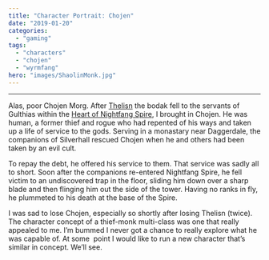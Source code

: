 ```yaml
---
title: "Character Portrait: Chojen"
date: "2019-01-20"
categories: 
  - "gaming"
tags: 
  - "characters"
  - "chojen"
  - "wyrmfang"
hero: "images/ShaolinMonk.jpg"
---
```


* * *

Alas, poor Chojen Morg. After [Thelisn](https://gaming.barretblake.com/2017/11/30/character-portrait-thelisn/) the bodak fell to the servants of Gulthias within the [Heart of Nightfang Spire](https://amzn.to/2EWuSu4), I brought in Chojen. He was human, a former thief and rogue who had repented of his ways and taken up a life of service to the gods. Serving in a monastary near Daggerdale, the companions of Silverhall rescued Chojen when he and others had been taken by an evil cult.

To repay the debt, he offered his service to them. That service was sadly all to short. Soon after the companions re-entered Nightfang Spire, he fell victim to an undiscovered trap in the floor, sliding him down over a sharp blade and then flinging him out the side of the tower. Having no ranks in fly, he plummeted to his death at the base of the Spire.

I was sad to lose Chojen, especially so shortly after losing Thelisn (twice). The character concept of a thief-monk multi-class was one that really appealed to me. I’m bummed I never got a chance to really explore what he was capable of. At some  point I would like to run a new character that’s similar in concept. We’ll see.
